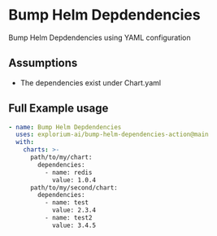 # Bump Helm Depdendencies

Bump Helm Depdendencies using YAML configuration

## Assumptions

- The dependencies exist under Chart.yaml

## Full Example usage

```yaml
- name: Bump Helm Depdendencies
  uses: explorium-ai/bump-helm-dependencies-action@main
  with:
    charts: >-
      path/to/my/chart:
        dependencies:
          - name: redis
            value: 1.0.4
      path/to/my/second/chart:
        dependencies:
          - name: test
            value: 2.3.4
          - name: test2
            value: 3.4.5
```
